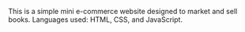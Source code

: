 This is a simple mini e-commerce website designed to market and sell books. Languages used: HTML, CSS, and JavaScript.
